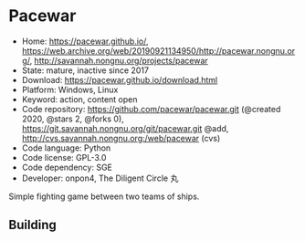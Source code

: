 # Pacewar

- Home: https://pacewar.github.io/, https://web.archive.org/web/20190921134950/http://pacewar.nongnu.org/, http://savannah.nongnu.org/projects/pacewar
- State: mature, inactive since 2017
- Download: https://pacewar.github.io/download.html
- Platform: Windows, Linux
- Keyword: action, content open
- Code repository: https://github.com/pacewar/pacewar.git (@created 2020, @stars 2, @forks 0), https://git.savannah.nongnu.org/git/pacewar.git @add, http://cvs.savannah.nongnu.org:/web/pacewar (cvs)
- Code language: Python
- Code license: GPL-3.0
- Code dependency: SGE
- Developer: onpon4, The Diligent Circle 丸

Simple fighting game between two teams of ships.

## Building
